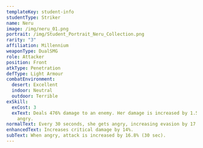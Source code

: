 ```yaml
---
templateKey: student-info
studentType: Striker
name: Neru
image: /img/neru_01.png
portrait: /img/Student_Portrait_Neru_Collection.png
rarity: "3"
affiliation: Millennium
weaponType: DualSMG
role: Attacker
position: Front
atkType: Penetration
defType: Light Armour
combatEnvironment:
  desert: Excellent
  indoor: Neutral
  outdoor: Terrible
exSkill:
  exCost: 3
  exText: Deals 476% damage to an enemy. Her damage is increased by 1.5x if she is
    angry.
normalText: Every 30 seconds, she gets angry, increasing evasion by 17.8% (20 sec).
enhancedText: Increases critical damage by 14%.
subText: When angry, attack is increased by 16.8% (30 sec).
---
```

